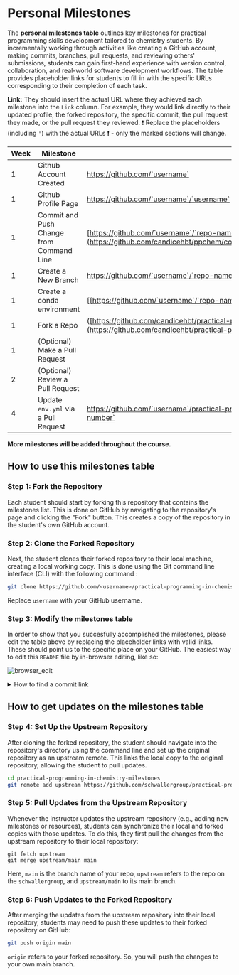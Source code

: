 # Personal Milestones

The **personal milestones table** outlines key milestones for practical programming skills development tailored to chemistry students. By incrementally working through activities like creating a GitHub account, making commits, branches, pull requests, and reviewing others' submissions, students can gain first-hand experience with version control, collaboration, and real-world software development workflows. The table provides placeholder links for students to fill in with the specific URLs corresponding to their completion of each task.

**Link:** They should insert the actual URL where they achieved each milestone into the `Link` column. For example, they would link directly to their updated profile, the forked repository, the specific commit, the pull request they made, or the pull request they reviewed. :exclamation: Replace the placeholders (including `'`) with the actual URLs :exclamation: - only the marked sections will change.


| Week | Milestone                                   | Link                                                                        |      
|------|---------------------------------------------|-----------------------------------------------------------------------------|
| 1    | Github Account Created                      | [https://github.com/`username` ](https://github.com/candicehbt)                                              | 
| 1    | Github Profile Page                         | [https://github.com/`username`/`username` ](https://github.com/candicehbt/candicehbt)                                   |
| 1    | Commit and Push Change from Command Line    | [https://github.com/`username`/`repo-name`/commit/`commit-nr`](https://github.com/candicehbt/ppchem/commit/56eec76b7ac18e17be0e9be59c0b058b864ec8b7)                |
| 1    | Create a New Branch                         | [https://github.com/`username`/`repo-name`/tree/`new-branch-name`            ](https://github.com/candicehbt/ppchem/tree/new-branch-name)|
| 1    | Create a conda environment                  | [[https://github.com/`username`/`repo-name`/blob/`branch-name`/`env.yml`      |](https://github.com/candicehbt/ppchem/blob/main/env.yml)](https://github.com/candicehbt/ppchem/blob/main/env.yml)
| 1    | Fork a Repo                                 | ([https://github.com/candicehbt/practical-programming-in-chemistry-milestones](https://github.com/candicehbt/practical-programming-in-chemistry-milestones))
| 1    | (Optional) Make a Pull Request              | |
| 2    | (Optional) Review a Pull Request            | |
| 4    | Update `env.yml` via a Pull Request         | [https://github.com/`username`/practical-programming-in-chemistry-milestones/pull/`pull-request-number` ](https://github.com/candicehbt/ppchem/pull/1)|

**More milestones will be added throughout the course.**

## How to use this milestones table

### Step 1: Fork the Repository
Each student should start by forking this repository that contains the milestones list. This is done on GitHub by navigating to the repository's page and clicking the "Fork" button. This creates a copy of the repository in the student's own GitHub account.

### Step 2: Clone the Forked Repository
Next, the student clones their forked repository to their local machine, creating a local working copy. This is done using the Git command line interface (CLI) with the following command :

```bash
git clone https://github.com/<username>/practical-programming-in-chemistry-milestones.git
```

Replace `username` with your GitHub username.

### Step 3: Modify the milestones table
In order to show that you succesfully accomplished the milestones, please edit the table above by replacing the placeholder links with valid links. These should point us to the specific place on your GitHub. The easiest way to edit this `README` file by in-browser editing, like so:

![browser_edit](assets/browser_edit.png)

<details>
<summary>How to find a commit link</summary>
  
  1. Go to your repository on GitHub.
  2. Navigate to the commit message that you used to push your image of the molecule. This is an example of a commit online:
  ![commit_link](assets/commit_link.png)
  3. By clicking on this commit message you open a detailed view of this commit. Copy the link to that page.
  ![commit_page](assets/commit_page.png)

</details>

## How to get updates on the milestones table

### Step 4: Set Up the Upstream Repository
After cloning the forked repository, the student should navigate into the repository's directory using the command line and set up the original repository as an upstream remote. This links the local copy to the original repository, allowing the student to pull updates.

```bash
cd practical-programming-in-chemistry-milestones
git remote add upstream https://github.com/schwallergroup/practical-programming-in-chemistry-milestones.git
```

### Step 5: Pull Updates from the Upstream Repository
Whenever the instructor updates the upstream repository (e.g., adding new milestones or resources), students can synchronize their local and forked copies with those updates. To do this, they first pull the changes from the upstream repository to their local repository:

```
git fetch upstream
git merge upstream/main main
```
Here, `main` is the branch name of your repo, `upstream` refers to the repo on the `schwallergroup`, and `upstream/main` to its main branch.

### Step 6: Push Updates to the Forked Repository
After merging the updates from the upstream repository into their local repository, students may need to push these updates to their forked repository on GitHub:

```bash
git push origin main
```

`origin` refers to your forked repository. So, you will push the changes to your own main branch.



